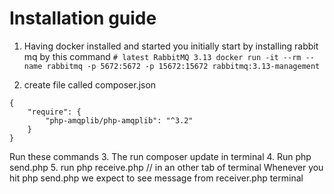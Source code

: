# Installation guide

1. Having docker installed and started you initially start by installing rabbit mq by this command ```# latest RabbitMQ 3.13
docker run -it --rm --name rabbitmq -p 5672:5672 -p 15672:15672 rabbitmq:3.13-management```

2. create file called composer.json 
``` 
{
    "require": {
        "php-amqplib/php-amqplib": "^3.2"
    }
}
```
Run these commands 
3. The  run composer update in terminal 
4. Run php send.php
5. run php receive.php // in an other tab of terminal
Whenever you hit php send.php we expect to see message from receiver.php terminal 

